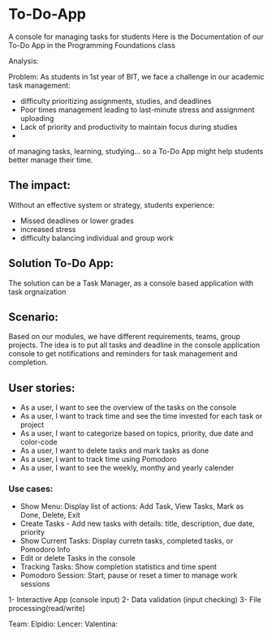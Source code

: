 # To-Do-App
A console for managing tasks for students
Here is the Documentation of our To-Do App in the Programming Foundations class

Analysis:

Problem: As students in 1st year of BIT, we face a challenge in our academic task management:

 - difficulty prioritizing assignments, studies, and deadlines
 - Poor times management leading to last-minute stress and assignment uploading
 - Lack of priority and productivity to maintain focus during studies
 - 
 of managing tasks, learning, studying... so a To-Do App might help students better manage their time.  

## The impact:
Without an effective system or strategy, students experience:
  - Missed deadlines or lower grades
  - increased stress
  - difficulty balancing individual and group work

## Solution To-Do App: 
The solution can be a Task Manager, as a console based application with task orgnaization

## Scenario: 
Based on our modules, we have different requirements, teams, group projects. The idea is to put all tasks and deadline in  the console application console to get notifications and reminders for task management and completion.

## User stories: 

- As a user, I want to see the overview of the tasks on the console
- As a user, I want to track time and see the time invested for each task or project 
- As a user, I want to categorize based on topics, priority, due date and color-code
- As a user, I want to delete tasks and mark tasks as done
- As a user, I want to track time using Pomodoro
- As a user, I want to see the weekly, monthy and yearly calender

### Use cases: 
  - Show Menu: Display list of actions: Add Task, View Tasks, Mark as Done, Delete, Exit
  - Create Tasks - Add new tasks with details: title, description, due date, priority
  - Show Current Tasks: Display curretn tasks, completed tasks, or Pomodoro Info 
  - Edit or delete Tasks in the console
  - Tracking Tasks: Show completion statistics and time spent
  - Pomodoro Session: Start, pause or reset a timer to manage work sessions

 

1- Interactive App (console input)
2- Data validation (input checking) 
3- File processing(read/write) 

 
 Team:
 Elpidio: 
 Lencer:
 Valentina: 

